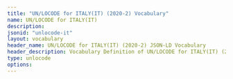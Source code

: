 ```yaml
---
title: "UN/LOCODE for ITALY(IT) (2020-2) Vocabulary"
name: UN/LOCODE for ITALY(IT) 
description: 
jsonid: "unlocode-it"
layout: vocabulary
header_name: UN/LOCODE for ITALY(IT) (2020-2) JSON-LD Vocabulary
header_description: Vocabulary Definition of UN/LOCODE for ITALY(IT) (2020-2) semantics in HTML format. JSON-LD format is available at [unlocode-it.jsonld](/vocabulary/unlocode-it.jsonld)
type: unlocode
options:
---
```

